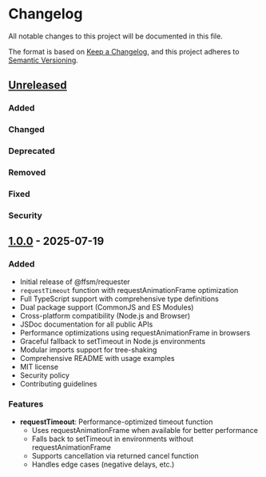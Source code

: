 # Changelog

All notable changes to this project will be documented in this file.

The format is based on [Keep a Changelog](https://keepachangelog.com/en/1.0.0/),
and this project adheres to [Semantic Versioning](https://semver.org/spec/v2.0.0.html).

## [Unreleased]

### Added
### Changed
### Deprecated
### Removed
### Fixed
### Security

## [1.0.0] - 2025-07-19

### Added
- Initial release of @ffsm/requester
- `requestTimeout` function with requestAnimationFrame optimization
- Full TypeScript support with comprehensive type definitions
- Dual package support (CommonJS and ES Modules)
- Cross-platform compatibility (Node.js and Browser)
- JSDoc documentation for all public APIs
- Performance optimizations using requestAnimationFrame in browsers
- Graceful fallback to setTimeout in Node.js environments
- Modular imports support for tree-shaking
- Comprehensive README with usage examples
- MIT license
- Security policy
- Contributing guidelines

### Features
- **requestTimeout**: Performance-optimized timeout function
  - Uses requestAnimationFrame when available for better performance
  - Falls back to setTimeout in environments without requestAnimationFrame
  - Supports cancellation via returned cancel function
  - Handles edge cases (negative delays, etc.)

[Unreleased]: https://github.com/ffsmio/ffsmio-requester/compare/v1.0.0...HEAD
[1.0.0]: https://github.com/ffsmio/ffsmio-requester/releases/tag/v1.0.0
